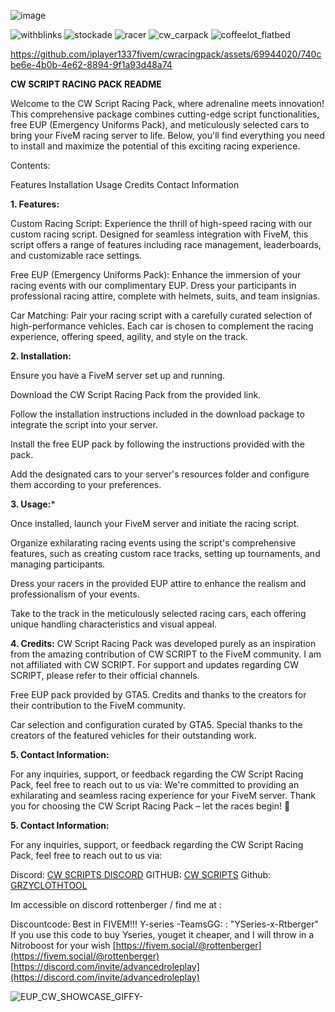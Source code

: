 ![image](https://github.com/iplayer1337fivem/cwracingpack/assets/69944020/bbf6b974-b2e5-471a-9356-3cebf54fab99)

![withblinks](https://github.com/iplayer1337fivem/cwracingpack/assets/69944020/6b767625-4e05-48a2-b659-fbf94f5ad999)
![stockade](https://github.com/iplayer1337fivem/cwracingpack/assets/69944020/619dd200-4ad3-423c-a989-c695a796d87d)
![racer](https://github.com/iplayer1337fivem/cwracingpack/assets/69944020/ea14f468-211f-4e2b-a2f2-871dd31c7777)
![cw_carpack](https://github.com/iplayer1337fivem/cwracingpack/assets/69944020/1e745a85-fc42-4330-9950-ac04fc9e013e)
![coffeelot_flatbed](https://github.com/iplayer1337fivem/cwracingpack/assets/69944020/6d46d323-7ea4-4287-a524-32ccd5af0fb8)

https://github.com/iplayer1337fivem/cwracingpack/assets/69944020/740cbe6e-4b0b-4e62-8894-9f1a93d48a74

**CW SCRIPT RACING PACK README**

Welcome to the CW Script Racing Pack, where adrenaline meets innovation! This comprehensive package combines cutting-edge script functionalities, free EUP (Emergency Uniforms Pack), and meticulously selected cars to bring your FiveM racing server to life. Below, you'll find everything you need to install and maximize the potential of this exciting racing experience.

Contents:

Features
Installation
Usage
Credits
Contact Information

**1. Features:**

Custom Racing Script: Experience the thrill of high-speed racing with our custom racing script. Designed for seamless integration with FiveM, this script offers a range of features including race management, leaderboards, and customizable race settings.

Free EUP (Emergency Uniforms Pack): Enhance the immersion of your racing events with our complimentary EUP. Dress your participants in professional racing attire, complete with helmets, suits, and team insignias.

Car Matching: Pair your racing script with a carefully curated selection of high-performance vehicles. Each car is chosen to complement the racing experience, offering speed, agility, and style on the track.

**2. Installation:**

Ensure you have a FiveM server set up and running.

Download the CW Script Racing Pack from the provided link.

Follow the installation instructions included in the download package to integrate the script into your server.

Install the free EUP pack by following the instructions provided with the pack.

Add the designated cars to your server's resources folder and configure them according to your preferences.

**3. Usage:***

Once installed, launch your FiveM server and initiate the racing script.

Organize exhilarating racing events using the script's comprehensive features, such as creating custom race tracks, setting up tournaments, and managing participants.

Dress your racers in the provided EUP attire to enhance the realism and professionalism of your events.

Take to the track in the meticulously selected racing cars, each offering unique handling characteristics and visual appeal.

**4. Credits:**
CW Script Racing Pack was developed purely as an inspiration from the amazing contribution of CW SCRIPT to the FiveM community.
I am not affiliated with CW SCRIPT. For support and updates regarding CW SCRIPT, please refer to their official channels.

Free EUP pack provided by GTA5. Credits and thanks to the creators for their contribution to the FiveM community.

Car selection and configuration curated by GTA5. Special thanks to the creators of the featured vehicles for their outstanding work.

**5. Contact Information:**

For any inquiries, support, or feedback regarding the CW Script Racing Pack, feel free to reach out to us via:
We're committed to providing an exhilarating and seamless racing experience for your FiveM server. 
Thank you for choosing the CW Script Racing Pack – let the races begin! 🏁

**5. Contact Information:**

For any inquiries, support, or feedback regarding the CW Script Racing Pack, feel free to reach out to us via:

Discord: [CW SCRIPTS DISCORD](https://discord.gg/FJY4mtjaKr)
GITHUB: [CW SCRIPTS](https://github.com/Coffeelot)
Github: [GRZYCLOTHTOOL](https://github.com/grzybeek/grzyClothTool)


Im accessible on discord rottenberger / find me at :

Discountcode: Best in FIVEM!!!
 Y-series -TeamsGG:
: "YSeries-x-Rtberger"   If you use this code to buy Yseries, youget it cheaper, and I will throw in a Nitroboost for your wish
[https://fivem.social/@rottenberger](https://fivem.social/@rottenberger)
[https://discord.com/invite/advancedroleplay](https://discord.com/invite/advancedroleplay)


![EUP_CW_SHOWCASE_GIFFY-](https://github.com/iplayer1337fivem/cwracingpack/assets/69944020/a1ac7c8b-f7a1-4716-b1fd-25a9523e0954)


